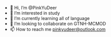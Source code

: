 - 👋 Hi, I’m @PinkYuDeer
- 👀 I’m interested in study
- 🌱 I’m currently learning all of language
- 💞️ I’m looking to collaborate on GTNH-MCMOD
- 📫 How to reach me pinkyudeer@outlook.com

<!---
PinkYuDeer/PinkYuDeer is a ✨ special ✨ repository because its `README.md` (this file) appears on your GitHub profile.
You can click the Preview link to take a look at your changes.
--->
